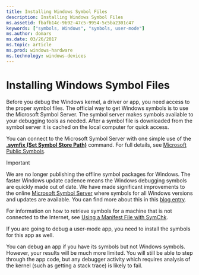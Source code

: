 ```yaml
---
title: Installing Windows Symbol Files
description: Installing Windows Symbol Files
ms.assetid: fbafb14c-9b92-47c5-9954-5c5ba2301c47
keywords: ["symbols, Windows", "symbols, user-mode"]
ms.author: domars
ms.date: 03/26/2017
ms.topic: article
ms.prod: windows-hardware
ms.technology: windows-devices
---
```


# Installing Windows Symbol Files

Before you debug the Windows kernel, a driver or app, you need access to the proper symbol files. The official way to get Windows symbols is to use the Microsoft Symbol Server. The symbol server makes symbols available to your debugging tools as needed. After a symbol file is downloaded from the symbol server it is cached on the local computer for quick access. 

You can connect to the Microsoft Symbol Server with one simple use of the [**.symfix (Set Symbol Store Path)**](-symfix--set-symbol-store-path-.md) command. For full details, see [Microsoft Public Symbols](microsoft-public-symbols.md).

> [!IMPORTANT]
> We are no longer publishing the offline symbol packages for Windows. The faster Windows update cadence means the Windows debugging symbols are quickly made out of  date. We have made significant improvements to the online [Microsoft Symbol Server](microsoft-public-symbols.md) where symbols for all Windows versions and updates are available. You can find more about this in this [blog entry](https://blogs.msdn.microsoft.com/windbg/2017/10/18/update-on-microsofts-symbol-server/). 
>
> For information on how to retrieve symbols for a machine that is not connected to the Internet, see [Using a Manifest File with SymChk](using-a-manifest-file-with-symchk.md).

If you are going to debug a user-mode app, you need to install the symbols for this app as well.

You can debug an app if you have its symbols but not Windows symbols. However, your results will be much more limited. You will still be able to step through the app code, but any debugger activity which requires analysis of the kernel (such as getting a stack trace) is likely to fail.
